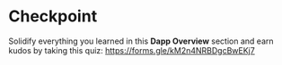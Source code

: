 # Checkpoint

Solidify everything you learned in this **Dapp Overview** section and earn kudos by taking this quiz: https://forms.gle/kM2n4NRBDgcBwEKj7
